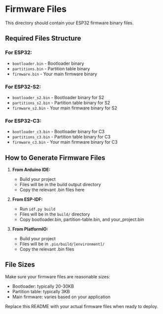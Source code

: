 # Firmware Files

This directory should contain your ESP32 firmware binary files. 

## Required Files Structure

### For ESP32:
- `bootloader.bin` - Bootloader binary
- `partitions.bin` - Partition table binary  
- `firmware.bin` - Your main firmware binary

### For ESP32-S2:
- `bootloader_s2.bin` - Bootloader binary for S2
- `partitions_s2.bin` - Partition table binary for S2
- `firmware_s2.bin` - Your main firmware binary for S2

### For ESP32-C3:
- `bootloader_c3.bin` - Bootloader binary for C3
- `partitions_c3.bin` - Partition table binary for C3
- `firmware_c3.bin` - Your main firmware binary for C3

## How to Generate Firmware Files

1. **From Arduino IDE:**
   - Build your project
   - Files will be in the build output directory
   - Copy the relevant .bin files here

2. **From ESP-IDF:**
   - Run `idf.py build`
   - Files will be in the `build/` directory
   - Copy bootloader.bin, partition-table.bin, and your_project.bin

3. **From PlatformIO:**
   - Build your project
   - Files will be in `.pio/build/[environment]/`
   - Copy the relevant .bin files

## File Sizes
Make sure your firmware files are reasonable sizes:
- Bootloader: typically 20-30KB
- Partition table: typically 3KB
- Main firmware: varies based on your application

Replace this README with your actual firmware files when ready to deploy.
